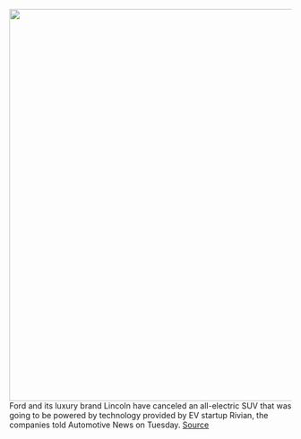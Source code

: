<img src='https://cdn.vox-cdn.com/thumbor/7wbZdSBsWotaXsHm9FTDIWhoe90=/0x0:2040x1360/1200x800/filters:focal(857x517:1183x843)/cdn.vox-cdn.com/uploads/chorus_image/image/66722186/akrales_190418_3382_0149.0.jpg' width='700px' /><br/>
Ford and its luxury brand Lincoln have canceled an all-electric SUV that was going to be powered by technology provided by EV startup Rivian, the companies told Automotive News on Tuesday.
<a href='https://www.theverge.com/2020/4/28/21240212/ford-lincoln-cancel-rivian-suv-ev-coronavirus-pandemic-investment'> Source <a/>